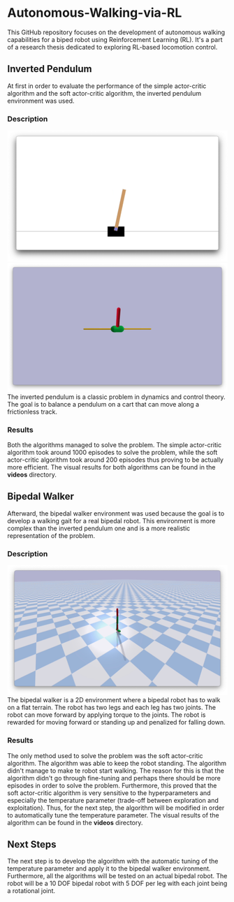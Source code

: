 # Autonomous-Walking-via-RL
This GitHub repository focuses on the development of autonomous walking capabilities for a biped
robot using Reinforcement Learning (RL). It's a part of a research thesis dedicated to exploring
RL-based locomotion control.
## Inverted Pendulum
At first in order to evaluate the performance of the simple actor-critic algorithm and the soft
actor-critic algorithm, the inverted pendulum environment was used.
### Description
![img.png](img/InvPendulum-actor-critic.png)
![img.png](img/InvPendulum-sac.png)
The inverted pendulum is a classic problem in dynamics and control theory.
The goal is to balance a pendulum on a cart that can move along a frictionless track.
### Results
Both the algorithms managed to solve the problem. The simple actor-critic algorithm took around
1000 episodes to solve the problem, while the soft actor-critic algorithm took around 200 episodes thus
proving to be actually more efficient. The visual results for both algorithms can be found in the 
<strong>videos</strong> directory.

## Bipedal Walker
Afterward, the bipedal walker environment was used because the goal is to develop a walking gait
for a real bipedal robot. This environment is more complex than the inverted pendulum one and is a
more realistic representation of the problem.
### Description
![img.png](img/Walker2D-sac.png)
The bipedal walker is a 2D environment where a bipedal robot has to walk on a flat terrain. The
robot has two legs and each leg has two joints. The robot can move forward by applying torque to
the joints. The robot is rewarded for moving forward or standing up and penalized for falling down.
### Results
The only method used to solve the problem was the soft actor-critic algorithm. The algorithm was
able to keep the robot standing. The algorithm didn't manage to make te robot start walking. The
reason for this is that the algorithm didn't go through fine-tuning and perhaps there should be more
episodes in order to solve the problem. Furthermore, this proved that the soft actor-critic algorithm
is very sensitive to the hyperparameters and especially the temperature parameter (trade-off between
exploration and exploitation). Thus, for the next step, the algorithm will be  modified in order to 
automatically tune the temperature parameter. The visual results of the algorithm can be found in the 
<strong>videos</strong> directory.

## Next Steps
The next step is to develop the algorithm with the automatic tuning of the temperature parameter and 
apply it to the bipedal walker environment. Furthermore, all the algorithms will be tested on an 
actual bipedal robot. The robot will be a 10 DOF bipedal robot with 5 DOF per leg with each joint
being a rotational joint. 

